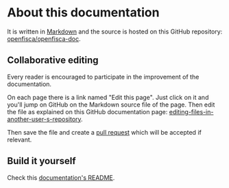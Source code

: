 # About this documentation

It is written in [Markdown](https://toolchain.gitbook.com/syntax/markdown.html)
and the source is hosted on this GitHub repository:
[openfisca/openfisca-doc](https://github.com/openfisca/openfisca-doc).

## Collaborative editing

Every reader is encouraged to participate in the improvement of the documentation.

On each page there is a link named "Edit this page".
Just click on it and you'll jump on GitHub on the Markdown source file of the page.
Then edit the file as explained on this GitHub documentation page:
[editing-files-in-another-user-s-repository](https://help.github.com/articles/editing-files-in-another-user-s-repository/).

Then save the file and create a [pull request](https://help.github.com/articles/creating-a-pull-request/) which will be
accepted if relevant.

## Build it yourself

Check this [documentation's README](https://github.com/openfisca/openfisca-doc/blob/main/README.md).
